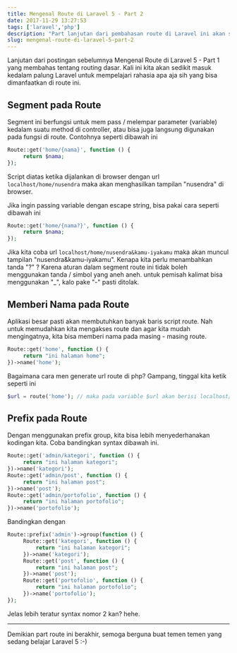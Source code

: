 ```yaml
---
title: Mengenal Route di Laravel 5 - Part 2
date: 2017-11-29 13:27:53
tags: ['laravel','php']
description: "Part lanjutan dari pembahasan route di Laravel ini akan sedikit masuk kedalam samudra routing nya Laravel. Yuk mari kita simak biar kita pinter :-)"
slug: mengenal-route-di-laravel-5-part-2
---
```


Lanjutan dari postingan sebelumnya Mengenal Route di Laravel 5 - Part 1 yang membahas tentang routing dasar. Kali ini kita akan sedikit masuk kedalam palung Laravel untuk mempelajari rahasia apa aja sih yang bisa dimanfaatkan di route ini.

## Segment pada Route
Segment ini berfungsi untuk mem pass / melempar parameter (variable) kedalam suatu method di controller, atau bisa juga langsung digunakan pada fungsi di route. Contohnya seperti dibawah ini

```php
Route::get('home/{nama}', function () {
     return $nama;
});
```

Script diatas ketika dijalankan di browser dengan url `localhost/home/nusendra` maka akan menghasilkan tampilan "nusendra" di browser.

Jika ingin passing variable dengan escape string, bisa pakai cara seperti dibawah ini

```php
Route::get('home/{nama?}', function () {
     return $nama;
});
```

Jika kita coba url `localhost/home/nusendra&kamu-iyakamu` maka akan muncul tampilan "nusendra&kamu-iyakamu". Kenapa kita perlu menambahkan tanda "?" ? Karena aturan dalam segment route ini tidak boleh menggunakan tanda / simbol yang aneh aneh. untuk pemisah kalimat bisa menggunakan "\_", kalo pake "-" pasti ditolak.

## Memberi Nama pada Route

Aplikasi besar pasti akan membutuhkan banyak baris script route. Nah untuk memudahkan kita mengakses route dan agar kita mudah mengingatnya, kita bisa memberi nama pada masing - masing route.

```php
Route::get('home', function () {
     return "ini halaman home";
})->name('home');
```

Bagaimana cara men generate url route di php? Gampang, tinggal kita ketik seperti ini

```php
$url = route('home'); // maka pada variable $url akan berisi localhost/home
```

## Prefix pada Route

Dengan menggunakan prefix group, kita bisa lebih menyederhanakan kodingan kita. Coba bandingkan syntax dibawah ini.

```php
Route::get('admin/kategori', function () {
     return "ini halaman kategori";
})->name('kategori');
Route::get('admin/post', function () {
     return "ini halaman post";
})->name('post');
Route::get('admin/portofolio', function () {
     return "ini halaman portofolio";
})->name('portofolio');
```

Bandingkan dengan

```php
Route::prefix('admin')->group(function () {
     Route::get('kategori', function () {
         return "ini halaman kategori";
     })->name('kategori');
     Route::get('post', function () {
         return "ini halaman post";
     })->name('post');
     Route::get('portofolio', function () {
         return "ini halaman portofolio";
     })->name('portofolio');
});
```

Jelas lebih teratur syntax nomor 2 kan? hehe.

<hr/>

Demikian part route ini berakhir, semoga berguna buat temen temen yang sedang belajar Laravel 5 :-)
